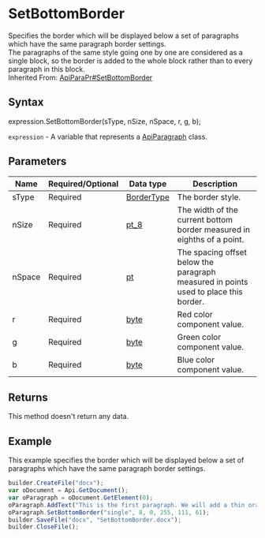 # SetBottomBorder

Specifies the border which will be displayed below a set of paragraphs which have the same paragraph border settings.
<br>The paragraphs of the same style going one by one are considered as a single block, so the border is added to the whole block rather than to every paragraph in this block.<br>Inherited From: [ApiParaPr#SetBottomBorder](../../ApiParaPr/Methods/SetBottomBorder.md)

## Syntax

expression.SetBottomBorder(sType, nSize, nSpace, r, g, b);

`expression` - A variable that represents a [ApiParagraph](../ApiParagraph.md) class.

## Parameters

| **Name** | **Required/Optional** | **Data type** | **Description** |
| ------------- | ------------- | ------------- | ------------- |
| sType | Required | [BorderType](../../../Enumerations/BorderType.md) | The border style. |
| nSize | Required | [pt_8](../../../Enumerations/pt_8.md) | The width of the current bottom border measured in eighths of a point. |
| nSpace | Required | [pt](../../../Enumerations/pt.md) | The spacing offset below the paragraph measured in points used to place this border. |
| r | Required | [byte](../../../Enumerations/byte.md) | Red color component value. |
| g | Required | [byte](../../../Enumerations/byte.md) | Green color component value. |
| b | Required | [byte](../../../Enumerations/byte.md) | Blue color component value. |

## Returns

This method doesn't return any data.

## Example

This example specifies the border which will be displayed below a set of paragraphs which have the same paragraph border settings.

```javascript
builder.CreateFile("docx");
var oDocument = Api.GetDocument();
var oParagraph = oDocument.GetElement(0);
oParagraph.AddText("This is the first paragraph. We will add a thin orange border below it.");
oParagraph.SetBottomBorder("single", 8, 0, 255, 111, 61);
builder.SaveFile("docx", "SetBottomBorder.docx");
builder.CloseFile();
```